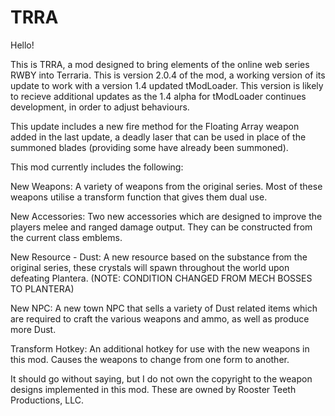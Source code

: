 # TRRA

Hello!

This is TRRA, a mod designed to bring elements of the online web series RWBY into Terraria.
This is version 2.0.4 of the mod, a working version of its update to work with a version 1.4 updated tModLoader.
This version is likely to recieve additional updates as the 1.4 alpha for tModLoader continues development, in order to adjust behaviours.

This update includes a new fire method for the Floating Array weapon added in the last update, a deadly laser that can be used in place of the summoned blades (providing some have already been summoned).

This mod currently includes the following:

New Weapons: A variety of weapons from the original series. Most of these weapons utilise a transform function that gives them dual use.

New Accessories: Two new accessories which are designed to improve the players melee and ranged damage output. They can be constructed from the current class emblems.

New Resource - Dust: A new resource based on the substance from the original series, these crystals will spawn throughout the world upon defeating Plantera. (NOTE: CONDITION CHANGED FROM MECH BOSSES TO PLANTERA)

New NPC: A new town NPC that sells a variety of Dust related items which are required to craft the various weapons and ammo, as well as produce more Dust.

Transform Hotkey: An additional hotkey for use with the new weapons in this mod. Causes the weapons to change from one form to another.

It should go without saying, but I do not own the copyright to the weapon designs implemented in this mod.
These are owned by Rooster Teeth Productions, LLC.
